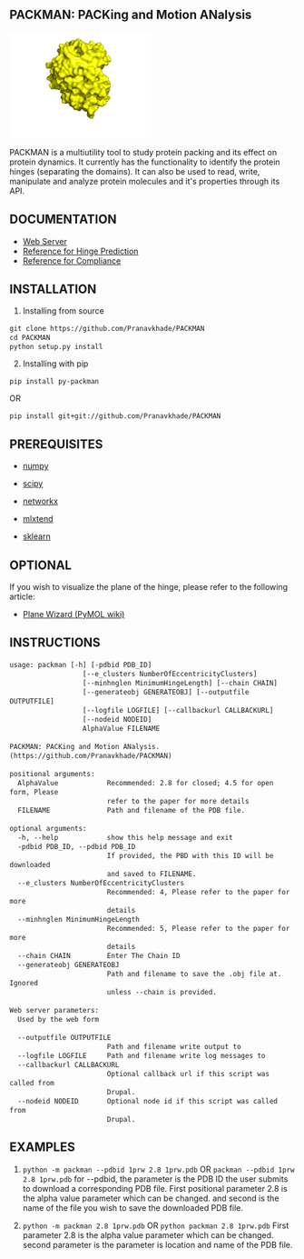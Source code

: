 PACKMAN: PACKing and Motion ANalysis
------------------------------------
<img src="https://github.com/Pranavkhade/PACKMAN/blob/master/logo.gif" width="250">

PACKMAN is a multiutility tool to study protein packing and its effect on protein dynamics. It currently has the functionality to identify the protein hinges (separating the domains). It can also be used to read, write, manipulate and analyze protein molecules and it's properties through its API.

DOCUMENTATION
-------------
* [Web Server](https://packman.bb.iastate.edu/)
* [Reference for Hinge Prediction](https://doi.org/10.1016/j.jmb.2019.11.018)
* [Reference for Compliance](coming_soon)

INSTALLATION
------------

1. Installing from source
```
git clone https://github.com/Pranavkhade/PACKMAN
cd PACKMAN
python setup.py install
```

2. Installing with pip
```
pip install py-packman
```
OR
```
pip install git+git://github.com/Pranavkhade/PACKMAN
```

PREREQUISITES
-------------

* [numpy](http://www.numpy.org/)

* [scipy](https://www.scipy.org/)

* [networkx](https://networkx.github.io/)

* [mlxtend](http://rasbt.github.io/mlxtend/)

* [sklearn](https://scikit-learn.org/stable/)

OPTIONAL
---------

If you wish to visualize the plane of the hinge, please refer to the following article: 

* [Plane Wizard (PyMOL wiki)](https://pymolwiki.org/index.php/Plane_Wizard)

INSTRUCTIONS
------------

```
usage: packman [-h] [-pdbid PDB_ID]
                  [--e_clusters NumberOfEccentricityClusters]
                  [--minhnglen MinimumHingeLength] [--chain CHAIN]
                  [--generateobj GENERATEOBJ] [--outputfile OUTPUTFILE]
                  [--logfile LOGFILE] [--callbackurl CALLBACKURL]
                  [--nodeid NODEID]
                  AlphaValue FILENAME

PACKMAN: PACKing and Motion ANalysis. (https://github.com/Pranavkhade/PACKMAN)

positional arguments:
  AlphaValue            Recommended: 2.8 for closed; 4.5 for open form, Please
                        refer to the paper for more details
  FILENAME              Path and filename of the PDB file.

optional arguments:
  -h, --help            show this help message and exit
  -pdbid PDB_ID, --pdbid PDB_ID
                        If provided, the PBD with this ID will be downloaded
                        and saved to FILENAME.
  --e_clusters NumberOfEccentricityClusters
                        Recommended: 4, Please refer to the paper for more
                        details
  --minhnglen MinimumHingeLength
                        Recommended: 5, Please refer to the paper for more
                        details
  --chain CHAIN         Enter The Chain ID
  --generateobj GENERATEOBJ
                        Path and filename to save the .obj file at. Ignored
                        unless --chain is provided.

Web server parameters:
  Used by the web form

  --outputfile OUTPUTFILE
                        Path and filename write output to
  --logfile LOGFILE     Path and filename write log messages to
  --callbackurl CALLBACKURL
                        Optional callback url if this script was called from
                        Drupal.
  --nodeid NODEID       Optional node id if this script was called from
                        Drupal.

```

EXAMPLES
--------

1. `python -m packman --pdbid 1prw 2.8 1prw.pdb`
OR
`packman --pdbid 1prw 2.8 1prw.pdb`
for --pdbid, the parameter is the PDB ID the user submits to download a corresponding PDB file. First positional parameter 2.8 is the alpha value parameter which can be changed. and second is the name of the file you wish to save the downloaded PDB file.


2. `python -m packman 2.8 1prw.pdb`
OR
`python packman 2.8 1prw.pdb`
First parameter 2.8 is the alpha value parameter which can be changed. second parameter is the parameter is location and name of the PDB file.
